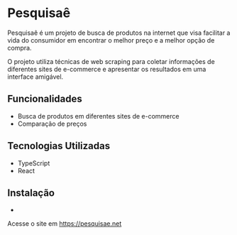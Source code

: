 # Pesquisaê
Pesquisaê é um projeto de busca de produtos na internet que visa facilitar a vida do consumidor em encontrar o melhor preço e a melhor opção de compra. 

O projeto utiliza técnicas de web scraping para coletar informações de diferentes sites de e-commerce e apresentar os resultados em uma interface amigável.

## Funcionalidades
- Busca de produtos em diferentes sites de e-commerce
- Comparação de preços

## Tecnologias Utilizadas
- TypeScript
- React

## Instalação
- 

Acesse o site em https://pesquisae.net